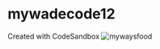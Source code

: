# mywadecode12
Created with CodeSandbox
![mywaysfood](https://user-images.githubusercontent.com/93987244/232049958-88b73496-556c-4cb3-b9d1-816e7f88105b.png)
